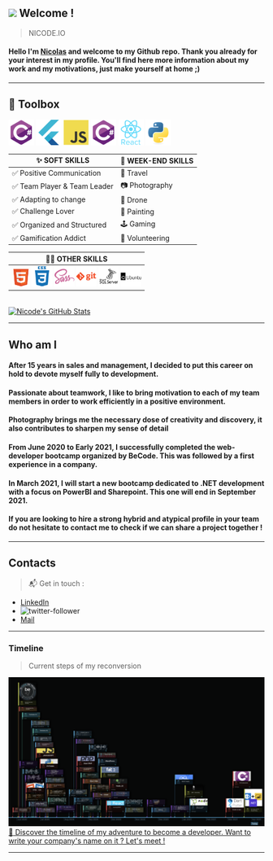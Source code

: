 ## <img src="https://raw.githubusercontent.com/MartinHeinz/MartinHeinz/master/wave.gif" width="30px"> Welcome !
> NICODE.IO


####    Hello I'm [Nicolas](https://www.linkedin.com/in/nicolas-denoel/) and welcome to my Github repo. Thank you already for your interest in my profile. You'll find here more information about my work and my motivations, just make yourself at home ;)

---

## 🧰 Toolbox


<img src="https://github.com/devicons/devicon/blob/master/icons/csharp/csharp-original.svg" alt="CSharp" width="50" height="50"/>  <img src="https://github.com/devicons/devicon/blob/master/icons/flutter/flutter-original.svg" alt="Flutter" width="50" height="50"/> <img src="https://github.com/devicons/devicon/blob/master/icons/javascript/javascript-original.svg" alt="JavaScript" width="50" height="50"/>  <img src="https://github.com/devicons/devicon/blob/master/icons/csharp/csharp-original.svg" alt="CSharp" width="50" height="50"/>  <img src="https://github.com/devicons/devicon/blob/master/icons/react/react-original-wordmark.svg" alt="React" width="50" height="50"/>   <img src="https://github.com/devicons/devicon/blob/master/icons/python/python-original.svg" alt="Python" width="50" height="50"/>



|  :sparkles: SOFT SKILLS                        |  :deciduous_tree: WEEK-END SKILLS |
|------------------------------------------------|-----------------------------------|
| :white_check_mark: Positive Communication      | :sunrise_over_mountains: Travel   |
| :white_check_mark: Team Player & Team Leader   | :camera: Photography              |
| :white_check_mark: Adapting to change          | :helicopter: Drone                |
| :white_check_mark: Challenge Lover             | :art: Painting                    |
| :white_check_mark: Organized and Structured    | :joystick: Gaming                 |
| :white_check_mark: Gamification Addict         | :open_hands: Volunteering         |

| :man_technologist: OTHER SKILLS                         |                        
|---------------------------------------------------------|
| <img src="https://github.com/devicons/devicon/blob/master/icons/html5/html5-original.svg" alt="HTML" width="35" height="35"/> <img src="https://github.com/devicons/devicon/blob/master/icons/css3/css3-plain-wordmark.svg" alt="CSS" width="40" height="40"/> <img src="https://github.com/devicons/devicon/blob/master/icons/sass/sass-original.svg" alt="CSS" width="40" height="40"/> <img src="https://github.com/devicons/devicon/blob/master/icons/git/git-plain-wordmark.svg" alt="CSS" width="40" height="40"/> <img src="https://github.com/devicons/devicon/blob/master/icons/microsoftsqlserver/microsoftsqlserver-plain-wordmark.svg" alt="CSS" width="40" height="40"/> <img src="https://github.com/devicons/devicon/blob/master/icons/ubuntu/ubuntu-plain-wordmark.svg" alt="CSS" width="40" height="40"/> |        


</br>
<a href="https://github.com/nicode-io/nicode-io">
  <img align="center" src="https://github-readme-stats.vercel.app/api?username=nicode-io&show_icons=true&line_height=27&count_private=true&title_color=ffffff&text_color=c9cacc&icon_color=2bbc8a&bg_color=1d1f21" alt="Nicode's GitHub Stats" />
</a>                 

---

## Who am I


#### After 15 years in sales and management, I decided to put this career on hold to devote myself fully to development.   
#### Passionate about teamwork, I like to bring motivation to each of my team members in order to work efficiently in a positive environment.   
#### Photography brings me the necessary dose of creativity and discovery, it also contributes to sharpen my sense of detail
#### From June 2020 to Early 2021, I successfully completed the web-developer bootcamp organized by BeCode. This was followed by a first experience in a company. 
#### In March 2021, I will start a new bootcamp dedicated to .NET development with a focus on PowerBI and Sharepoint. This one will end in September 2021.    
#### If you are looking to hire a strong hybrid and atypical profile in your team do not hesitate to contact me to check if we can share a project together !  

---

## Contacts

> :mailbox_with_mail: Get in touch :
- [LinkedIn](linkedin.com/in/nicolas-denoel)
- ![twitter-follower](https://img.shields.io/twitter/follow/nicode_io?style=social)
- [Mail](mailto:nicolas@nicode.io) 

---

### Timeline
> Current steps of my reconversion

![Timeline](Timeline-21-04-05.png "Reconversion Timeline")
[:calendar: Discover the timeline of my adventure to become a developer. Want to write your company's name on it ? Let's meet !](https://timelines.gitkraken.com/timeline/2e12cc334eb0406b84bf7a6339e666c4?range=2020-05-26_2021-08-02)

---
